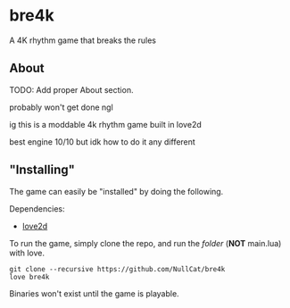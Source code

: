 # bre4k
A 4K rhythm game that breaks the rules

## About

TODO: Add proper About section.

probably won't get done ngl

ig this is a moddable 4k rhythm game built in love2d

best engine 10/10 but idk how to do it any different

## "Installing"
The game can easily be "installed" by doing the following.

Dependencies:
- [love2d](https://love2d.org)

To run the game, simply clone the repo, and run the *folder* (**NOT** main.lua) with love.
```
git clone --recursive https://github.com/NullCat/bre4k
love bre4k
```

Binaries won't exist until the game is playable.
